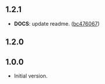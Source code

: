 ## 1.2.1

 - **DOCS**: update readme. ([bc476067](https://github.com/Fuelet/fuels-dart-beta3/commit/bc476067e4451de934594fc8ce61460182593c53))

## 1.2.0

## 1.0.0

- Initial version.
